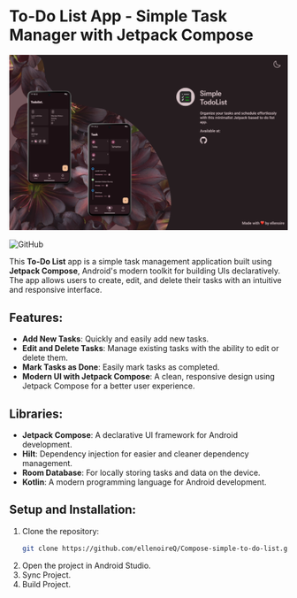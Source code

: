 # To-Do List App - Simple Task Manager with Jetpack Compose
<img src="banner/banner.jpg"  alt="banner"/>

![GitHub](https://img.shields.io/badge/github-%23121011.svg?style=for-the-badge&logo=github&logoColor=white)

This **To-Do List** app is a simple task management application built using **Jetpack Compose**, Android's modern toolkit for building UIs declaratively. The app allows users to create, edit, and delete their tasks with an intuitive and responsive interface.

## Features:
- **Add New Tasks**: Quickly and easily add new tasks.
- **Edit and Delete Tasks**: Manage existing tasks with the ability to edit or delete them.
- **Mark Tasks as Done**: Easily mark tasks as completed.
- **Modern UI with Jetpack Compose**: A clean, responsive design using Jetpack Compose for a better user experience.

## Libraries:
- **Jetpack Compose**: A declarative UI framework for Android development.
- **Hilt**: Dependency injection for easier and cleaner dependency management.
- **Room Database**: For locally storing tasks and data on the device.
- **Kotlin**: A modern programming language for Android development.

## Setup and Installation:

1. Clone the repository:
   ```bash
   git clone https://github.com/ellenoireQ/Compose-simple-to-do-list.git
2. Open the project in Android Studio.
3. Sync Project.
4. Build Project.


